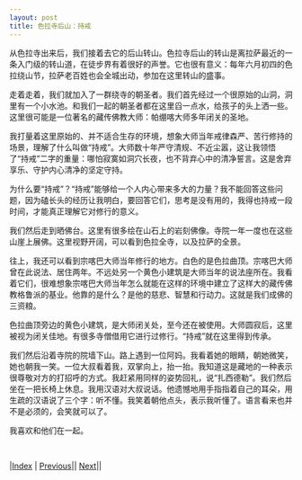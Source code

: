 ```yaml
---
layout: post
title: 色拉寺后山：持戒
---
```


从色拉寺出来后，我们接着去它的后山转山。色拉寺后山的转山是离拉萨最近的一条入门级的转山道，在徒步界有着很好的声誉。它也很有意义：每年六月初四的色拉绕山节，拉萨老百姓也会全城出动，参加在这里转山的盛事。

走着走着，我们就加入了一群绕寺的朝圣者。我们首先经过一个很原始的山洞，洞里有一个小水池。和我们一起的朝圣者都在这里舀一点水，给孩子的头上洒一些。这里很可能是一位著名的藏传佛教大师：帕绷喀大师多年闭关的圣地。

我打量着这里原始的、并不适合生存的环境，想象大师当年戒律森严、苦行修持的场景，理解了什么叫做“持戒”。大师数十年严守清规、不近尘嚣，这让我领悟了“持戒”二字的重量：哪怕寂寞如洞穴长夜，也不背弃心中的清净誓言。这是舍弃享乐、守护内心清净的坚定守持。

为什么要“持戒”？“持戒”能够给一个人内心带来多大的力量？我不能回答这些问题，因为磕长头的经历让我明白，要回答它们，思考是没有用的，我得也持戒一段时间，才能真正理解它对修行的意义。

我们然后走到晒佛台。这里有很多绘在山石上的岩刻佛像。寺院一年一度也在这些山崖上展佛。这里视野开阔，可以看到色拉全寺，以及拉萨的全景。

往上，我还可以看到宗喀巴大师当年修行的地方。白色的是色拉曲顶。宗喀巴大师曾在此说法、居住两年。不远处另一个黄色小建筑是大师当年的说法座所在。我看着它们，很难想象宗喀巴大师当年怎么就能在这样的环境中建立了这样大的藏传佛教格鲁派的基业。他靠的是什么？是他的慈悲、智慧和行动力。这就是我们成佛的三资粮。

色拉曲顶旁边的黄色小建筑，是大师闭关处，至今还在被使用。大师圆寂后，这里被视为闭关佳地。有很多寺僧借用它进行过修行。“持戒”就在这里得到传承。

我们然后沿着寺院的院墙下山。路上遇到一位阿妈。我看着她的眼睛，朝她微笑，她也朝我一笑。一位大叔看着我，双掌向上，抬一抬。我知道这是藏地的一种表示很尊敬对方的打招呼的方式。我赶紧用同样的姿势回礼，说“扎西德勒”。我们然后坐在一把长椅上休息。我用汉语对大叔说话。他遗憾地用手指指着自己的耳朵，用生疏的汉语说了三个字：听不懂。我笑着朝他点头，表示我听懂了。语言看来也并不是必须的，会笑就可以了。

我喜欢和他们在一起。

<br/>

|[Index](../) | [Previous](34-songjin)|| [Next](40-summary)||